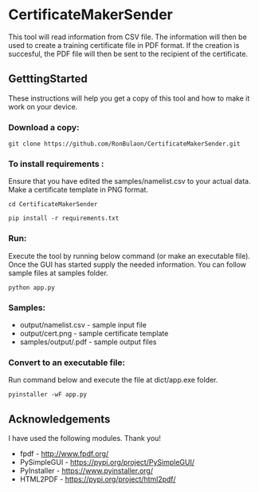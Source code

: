 # CertificateMakerSender
This tool will read information from CSV file. The information will then be used to create a training certificate file in PDF format. If the creation is succesful, the PDF file will then be sent to the recipient of the certificate.

## GetttingStarted
These instructions will help you get a copy of this tool and how to make it work on your device.

### Download a copy:
```
git clone https://github.com/RonBulaon/CertificateMakerSender.git
```

### To install requirements :
Ensure that you have edited the samples/namelist.csv to your actual data. Make a certificate template in PNG format.
```
cd CertificateMakerSender
```

```
pip install -r requirements.txt
```

### Run:
Execute the tool by running below command (or make an executable file). Once the GUI has started supply the needed information. You can follow sample files at samples folder.
```
python app.py
```

### Samples:
* output/namelist.csv - sample input file
* output/cert.png - sample certificate template
* samples/output/<files>.pdf - sample output files

### Convert to an executable file:
Run command below and execute the file at dict/app.exe folder.
```
pyinstaller -wF app.py
```

## Acknowledgements
I have used the following modules. Thank you!
* fpdf - http://www.fpdf.org/
* PySimpleGUI - https://pypi.org/project/PySimpleGUI/
* PyInstaller - https://www.pyinstaller.org/
* HTML2PDF - https://pypi.org/project/html2pdf/
